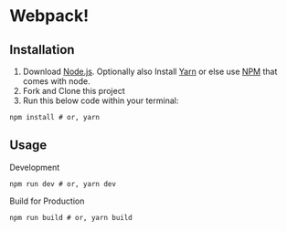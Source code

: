 # Webpack!

## Installation

1. Download [Node.js](https://nodejs.org). Optionally also Install [Yarn](https://yarnpkg.com) or else use [NPM](http://npmjs.com/) that comes with node.
2. Fork and Clone this project
3. Run this below code within your terminal:

```
npm install # or, yarn
```

## Usage

Development

```
npm run dev # or, yarn dev
```

Build for Production

```
npm run build # or, yarn build
```
